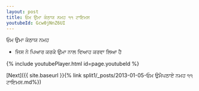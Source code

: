 ```yaml
---
layout: post
title: ਓਮ ਉਮਾ ਕੰਠਾਯ ਨਮਹ ੧੧ ਟਾਇਮਸ
youtubeId: Gcw0jNnZ6UI
---
```

 
 
 ਓਮ ਉਮਾ ਕੰਠਾਯ ਨਮਹ  
 
 -  ਜਿਸ ਨੇ ਪਿਆਰ ਕਰਕੇ ਉਮਾ ਨਾਲ ਵਿਆਹ ਕਰਵਾ ਲਿਆ ਹੈ 
 
  
 
  
 
 
 
 
 
 


{% include youtubePlayer.html id=page.youtubeId %}
 
[Next]({{ site.baseurl }}{% link  split1/_posts/2013-01-05-ਓਮ ਉਮੈਪਠਾਏ ਨਮਹ ੧੧ ਟਾਇਮਸ.md%})
 
